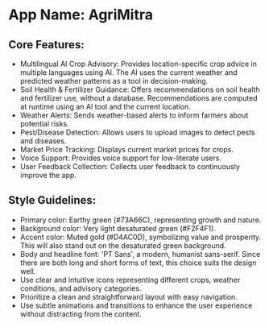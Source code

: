 # **App Name**: AgriMitra

## Core Features:

- Multilingual AI Crop Advisory: Provides location-specific crop advice in multiple languages using AI. The AI uses the current weather and predicted weather patterns as a tool in decision-making.
- Soil Health & Fertilizer Guidance: Offers recommendations on soil health and fertilizer use, without a database. Recommendations are computed at runtime using an AI tool and the current location.
- Weather Alerts: Sends weather-based alerts to inform farmers about potential risks.
- Pest/Disease Detection: Allows users to upload images to detect pests and diseases.
- Market Price Tracking: Displays current market prices for crops.
- Voice Support: Provides voice support for low-literate users.
- User Feedback Collection: Collects user feedback to continuously improve the app.

## Style Guidelines:

- Primary color: Earthy green (#73A66C), representing growth and nature.
- Background color: Very light desaturated green (#F2F4F1).
- Accent color: Muted gold (#D4AC0D), symbolizing value and prosperity. This will also stand out on the desaturated green background.
- Body and headline font: 'PT Sans', a modern, humanist sans-serif. Since there are both long and short forms of text, this choice suits the design well.
- Use clear and intuitive icons representing different crops, weather conditions, and advisory categories.
- Prioritize a clean and straightforward layout with easy navigation.
- Use subtle animations and transitions to enhance the user experience without distracting from the content.